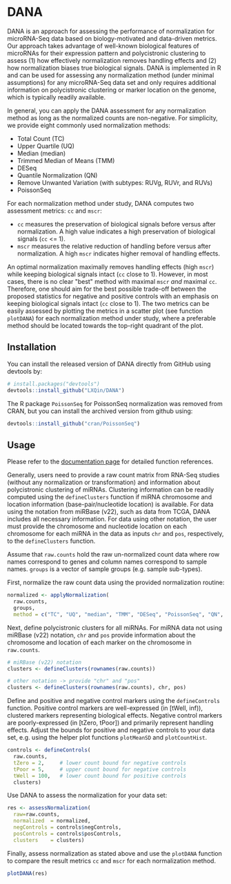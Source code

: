 
# DANA

<!-- badges: start -->
<!-- badges: end -->

DANA is an approach for assessing the performance of normalization for microRNA-Seq data based on biology-motivated and data-driven metrics.
Our approach takes advantage of well-known biological features of microRNAs for their expression pattern and polycistronic clustering to assess (1) how effectively normalization removes handling effects and (2) how normalization biases true biological signals.
DANA is implemented in R and can be used for assessing any normalization method (under minimal assumptions) for any microRNA-Seq data set and only requires additional information on polycistronic clustering or marker location on the genome, which is typically readily available.

In general, you can apply the DANA assessment for any normalization method as long as the normalized counts are non-negative.
For simplicity, we provide eight commonly used normalization methods:

 - Total Count (TC)
 - Upper Quartile (UQ)
 - Median (median)
 - Trimmed Median of Means (TMM)
 - DESeq
 - Quantile Normalization (QN)
 - Remove Unwanted Variation (with subtypes: RUVg, RUVr, and RUVs)
 - PoissonSeq
 
For each normalization method under study, DANA computes two assessment metrics: `cc` and `mscr`:
 
 - `cc` measures the preservation of biological signals before versus after normalization. A high value indicates a high preservation of biological signals (`cc` <= 1).
 - `mscr` measures the relative reduction of handling before versus after normalization. A high `mscr` indicates higher removal of handling effects.

An optimal normalization maximally removes handling effects (high `mscr`) while keeping biological signals intact (`cc` close to 1).
However, in most cases, there is no clear "best" method with maximal `mscr` _and_ maximal `cc`.
Therefore, one should aim for the best possible trade-off between the proposed statistics for negative and positive controls with an emphasis on keeping biological signals intact (`cc` close to 1).
The two metrics can be easily assessed by plotting the metrics in a scatter plot (see function `plotDANA`) for each normalization method under study, where a preferable method should be located towards the top-right quadrant of the plot.



## Installation

You can install the released version of DANA directly from GitHub using devtools by:

```R
# install.packages("devtools")
devtools::install_github("LXQin/DANA")
```

The R package `PoissonSeq` for PoissonSeq normalization was removed from CRAN, but you can install the archived version from github using:

```R
devtools::install_github("cran/PoissonSeq")
```

## Usage

Please refer to the [documentation page](https://lxqin.github.io/DANA/) for detailed function references.

Generally, users need to provide a raw count matrix from RNA-Seq studies (without any normalization or transformation) and information about polycistronic clustering of miRNAs.
Clustering information can be readily computed using the `defineClusters` function if miRNA chromosome and location information (base-pair/nucleotide location) is available.
For data using the notation from miRBase (v22), such as data from TCGA, DANA includes all necessary information.
For data using other notation, the user must provide the chromosome and nucleotide location on each chromosome for each miRNA in the data as inputs `chr` and `pos`, respectively, to the `defineClusters` function.

Assume that `raw.counts` hold the raw un-normalized count data where row names correspond to genes and column names correspond to sample names.
`groups` is a vector of sample groups (e.g. sample sub-types).

First, normalize the raw count data using the provided normalization routine:

```R
normalized <- applyNormalization(
  raw.counts,
  groups,
  method = c("TC", "UQ", "median", "TMM", "DESeq", "PoissonSeq", "QN", "RUV"))
```

Next, define polycistronic clusters for all miRNAs.
For miRNA data not using miRBase (v22) notation, `chr` and `pos` provide information about the chromosome and location of each marker on the chromosome in `raw.counts`. 

```R
# miRBase (v22) notation
clusters <- defineClusters(rownames(raw.counts))

# other notation -> provide "chr" and "pos"
clusters <- defineClusters(rownames(raw.counts), chr, pos)
```
Define and positive and negative control markers using the `defineControls` function. 
Positive control markers are well-expressed (in [tWell, inf)), clustered markers representing biological effects.
Negative control markers are poorly-expressed (in [tZero, tPoor]) and primarily represent handling effects.
Adjust the bounds for positive and negative controls to your data set, e.g. using the helper plot functions `plotMeanSD` and `plotCountHist`.

```R
controls <- defineControls(
  raw.counts, 
  tZero = 2,     # lower count bound for negative controls
  tPoor = 5,     # upper count bound for negative controls
  tWell = 100,   # lower count bound for positive controls
  clusters)
```

Use DANA to assess the normalization for your data set:

```R
res <- assessNormalization(
  raw=raw.counts,
  normalized  = normalized,
  negControls = controls$negControls,
  posControls = controls$posControls,
  clusters    = clusters)
```

Finally, assess normalization as stated above and use the `plotDANA` function to compare the result metrics `cc` and `mscr` for each normalization method.

```R
plotDANA(res)
```







